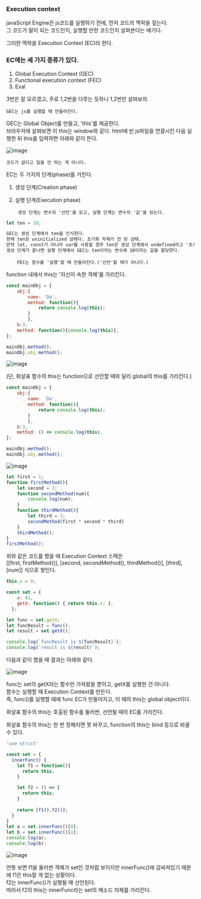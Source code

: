 ### Execution context

javaScript Engine은 js코드를 실행하기 전에, 먼저 코드의 맥락을 짚는다.  
그 코드가 말이 되는 코드인지, 실행할 만한 코드인지 살펴본다는 얘기다.  

그러한 맥락을 Execution Context (EC)라 한다.  

### EC에는 세 가지 종류가 있다.  

1. Global Execution Context (GEC)
2. Functional execution context (FEC)
3. Eval

3번은 잘 모르겠고, 주로 1,2번을 다루는 듯하니 1,2번만 살펴보자.  


    GEC는 js를 실행할 때 만들어진다.

GEC는 Global Object를 만들고, 'this'를 제공한다.  
브라우저에 살펴보면 이 this는 window와 같다.
html에 빈 js파일을 연결시킨 다음 실행한 뒤 this를 입력하면 아래와 같이 뜬다.  

![image](https://user-images.githubusercontent.com/39308313/144028698-b18ba814-01b7-41db-a56a-328ecc7e1f9f.png)

    코드가 없다고 일을 안 하는 게 아니다.

EC는 두 가지의 단계(phase)를 거친다.

1. 생성 단계(Creation phase)
2. 실행 단계(Execution phase)

        생성 단계는 변수의 '선언'을 읽고, 실행 단계는 변수의 '값'을 읽는다.

```javascript
let ten = 10;
```

```txt
GEC는 생성 단계에서 ten을 인식한다.  
현재 ten은 uninitialized 상태다. 초기화 자체가 안 된 상태.  
만약 let, const가 아니라 var를 사용할 경우 ten은 생성 단계에서 undefined라고 '초기화'가 된다.  
생성 단계가 끝나면 실행 단계에서 GEC는 ten이라는 변수에 10이라는 값을 할당한다.   
```

        FEC는 함수를 '실행'할 때 만들어진다.('선언'할 때가 아니다.)

function 내에서 this는 '자신이 속한 객체'를 가리킨다.  

```javascript
const mainObj = {
    obj:{
        name: 'Da',
        method: function(){
            return console.log(this);
        }
        },
    b:3,
    method: function(){console.log(this)},
};

mainObj.method();
mainObj.obj.method();
```

![image](https://user-images.githubusercontent.com/39308313/144036400-1c4b51e0-3edf-469f-a75e-c2a4e6462278.png)

(단, 화살표 함수의 this는 function으로 선언할 때와 달리 global의 this를 가리킨다.)  

```javascript
const mainObj = {
    obj:{
        name: 'Da',
        method: function(){
            return console.log(this);
        }
        },
    b:3,
    method: () => console.log(this),
};

mainObj.method();
mainObj.obj.method();
```

![image](https://user-images.githubusercontent.com/39308313/144039664-cee3e2c0-d8e4-4ca9-91a9-ea5ace5bf313.png)


```javascript
let first = 1;
function firstMethod(){
    let second = 2;
    function secondMethod(num){
        console.log(num);
    }
    function thirdMethod(){
        let third = 3;
        secondMethod(first * second * third)
    }
    thirdMethod();
}
firstMethod();
```

위와 같은 코드를 짰을 때 Execution Context 스택은   
[[first, firstMethod()], [second, secondMethod(), thirdMethod()], [third], [num]] 식으로 쌓인다.

```javascript
this.x = 9;

const set = {
    x: 81,
    getX: function() { return this.x; },
  };

let func = set.getX;
let funcResult = func();
let result = set.getX();

console.log(`funcResult is ${funcResult}`);
console.log(`result is ${result}`);
```

다음과 같이 했을 때 결과는 아래와 같다.  

![image](https://user-images.githubusercontent.com/39308313/144044165-9af92130-ef88-45d8-8040-793b2be5a080.png)

func는 set의 getX라는 함수만 가져왔을 뿐이고, getX를 실행한 건 아니다.  
함수는 실행할 때 Execution Context를 만든다.  
즉, func()를 실행할 때에 func EC가 만들어지고, 이 때의 this는 global object이다.  

화살표 함수의 this는 호출된 함수를 둘러싼, 선언될 때의 EC를 가리킨다.  

화살표 함수의 this는 한 번 정해지면 못 바꾸고, function의 this는 bind 등으로 바꿀 수 있다.  

```javascript
'use strict'

const set = {
  innerFunc() {
    let f1 = function(){
      return this;
    }

    let f2 = () => {
      return this; 
    }
    
    return [f1(),f2()];
  }
}
let a = set.innerFunc()[0];
let b = set.innerFunc()[1];
console.log(a);
console.log(b);
```

![image](https://user-images.githubusercontent.com/39308313/144050747-8c6e01c2-0340-40ad-a65b-e0a6f8ec0c5e.png)

언뜻 보면 f1을 둘러싼 객체가 set인 것처럼 보이지만 innerFunc()에 감싸져있기 때문에 f1은 this랄 게 없는 상황이다.  
f2는 innerFunc()가 실행될 때 선언된다.  
따라서 f2의 this는 innerFunc라는 set의 메소드 자체를 가리킨다.  

